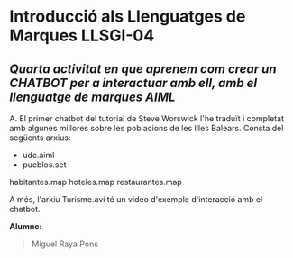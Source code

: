 # Introducció als Llenguatges de Marques LLSGI-04
## _Quarta activitat en que aprenem com crear un CHATBOT per a interactuar amb ell, amb el llenguatge de marques AIML_

A. El primer chatbot del tutorial de Steve Worswick l'he traduït i completat amb algunes millores sobre les poblacions de les Illes Balears. Consta del següents arxius:

- udc.aiml
- pueblos.set

habitantes.map
hoteles.map
restaurantes.map

A més, l'arxiu Turisme.avi té un video d'exemple d'interacció amb el chatbot.

**Alumne:**
>Miguel Raya Pons
